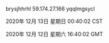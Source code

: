 brysjhhrhl 59.174.27.166 yqqlmgsycl

2020年 12月 13日 星期日 00:40:02 CST

2020年 12月 12日 星期六 16:40:02 GMT
